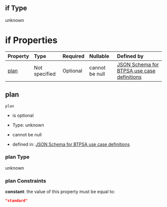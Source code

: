 ## if Type

unknown

# if Properties

| Property      | Type          | Required | Nullable       | Defined by                                                                                                                                                                                                                                  |
| :------------ | :------------ | :------- | :------------- | :------------------------------------------------------------------------------------------------------------------------------------------------------------------------------------------------------------------------------------------ |
| [plan](#plan) | Not specified | Optional | cannot be null | [JSON Schema for BTPSA use case definitions](btpsa-usecase-properties-services-items-allof-1-then-allof-60-then-allof-0-if-properties-plan.md "undefined#/properties/services/items/allOf/1/then/allOf/60/then/allOf/0/if/properties/plan") |

## plan



`plan`

*   is optional

*   Type: unknown

*   cannot be null

*   defined in: [JSON Schema for BTPSA use case definitions](btpsa-usecase-properties-services-items-allof-1-then-allof-60-then-allof-0-if-properties-plan.md "undefined#/properties/services/items/allOf/1/then/allOf/60/then/allOf/0/if/properties/plan")

### plan Type

unknown

### plan Constraints

**constant**: the value of this property must be equal to:

```json
"standard"
```
